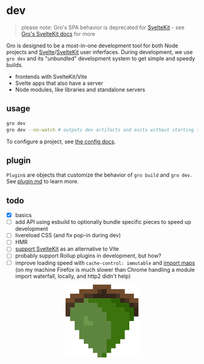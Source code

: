# dev

> please note: Gro's SPA behavior is deprecated for
> [SvelteKit](https://github.com/sveltejs/kit) -
> see [Gro's SvelteKit docs](sveltekit.md) for more

Gro is designed to be a most-in-one development tool for both Node projects and
[Svelte](https://github.com/sveltejs/svelte)/[SvelteKit](https://github.com/sveltejs/kit)
user inferfaces.
During development, we use `gro dev` and its "unbundled" development system
to get simple and speedy builds.

- frontends with SvelteKit/Vite
- Svelte apps that also have a server
- Node modules, like libraries and standalone servers

## usage

```bash
gro dev
gro dev --no-watch # outputs dev artifacts and exits without starting the dev server
```

To configure a project, see [the config docs](config.md).

## plugin

`Plugin`s are objects that customize the behavior of `gro build` and `gro dev`.
See [plugin.md](plugin.md) to learn more.

## todo

- [x] basics
- [ ] add API using esbuild to optionally bundle specific pieces to speed up development
- [ ] livereload CSS (and fix pop-in during dev)
- [ ] HMR
- [ ] [support SvelteKit](https://github.com/feltcoop/gro/issues/106) as an alternative to Vite
- [ ] probably support Rollup plugins in development, but how?
- [ ] improve loading speed with `cache-control: immutable` and
      [import maps](https://github.com/WICG/import-maps/)
      (on my machine Firefox is much slower than Chrome
      handling a module import waterfall, locally, and http2 didn't help)

<p align="center">
  <a href="https://github.com/feltcoop/gro">
    <img src="/src/static/favicon.png" width="192" height="192">
  </a>
</p>
